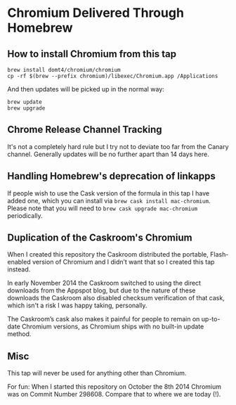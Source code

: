 # Chromium Delivered Through Homebrew

## How to install Chromium from this tap

```
brew install domt4/chromium/chromium
cp -rf $(brew --prefix chromium)/libexec/Chromium.app /Applications
```

And then updates will be picked up in the normal way:

```
brew update
brew upgrade
```

## Chrome Release Channel Tracking

It's not a completely hard rule but I try not to deviate too far from the
Canary channel. Generally updates will be no further apart than 14 days
here.

## Handling Homebrew's deprecation of linkapps

If people wish to use the Cask version of the formula in this tap
I have added one, which you can install via `brew cask install mac-chromium`.
Please note that you will need to `brew cask upgrade mac-chromium`
periodically.

## Duplication of the Caskroom's Chromium

When I created this repository the Caskroom distributed the portable,
Flash-enabled version of Chromium and I didn’t want that so I created this
tap instead.

In early November 2014 the Caskroom switched to using the direct downloads
from the Appspot blog, but due to the nature of these downloads the Caskroom
also disabled checksum verification of that cask, which isn't a risk I was
happy taking, personally.

The Caskroom’s cask also makes it painful for people to remain on up-to-date
Chromium versions, as Chromium ships with no built-in update method.

## Misc

This tap will never be used for anything other than Chromium.

For fun: When I started this repository on October the 8th 2014 Chromium was on
Commit Number 298608. Compare that to where we are today (!).
